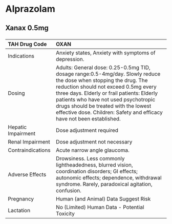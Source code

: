 # Alprazolam

## Xanax 0.5mg

##### 

| TAH Drug Code      | OXAN                                                                                                                                                                                                                                                                                                                                                               |
|:-------------------|:-------------------------------------------------------------------------------------------------------------------------------------------------------------------------------------------------------------------------------------------------------------------------------------------------------------------------------------------------------------------|
| Indications        | Anxiety states, Anxiety with symptoms of depression.                                                                                                                                                                                                                                                                                                               |
| Dosing             | Adults: General dose: 0.25-0.5mg TID, dosage range:0.5-4mg/day. Slowly reduce the dose when stopping the drug. The reduction should not exceed 0.5mg every three days. Elderly or frail patients: Elderly patients who have not used psychotropic drugs should be treated with the lowest effective dose. Children: Safety and efficacy have not been established. |
| Hepatic Impairment | Dose adjustment required                                                                                                                                                                                                                                                                                                                                           |
| Renal Impairment   | Dose adjustment not necessary                                                                                                                                                                                                                                                                                                                                      |
| Contraindications  | Acute narrow angle glaucoma.                                                                                                                                                                                                                                                                                                                                       |
| Adverse Effects    | Drowsiness. Less commonly lightheadedness, blurred vision, coordination disorders; GI effects; autonomic effects; dependence, withdrawal syndrome. Rarely, paradoxical agitation, confusion.                                                                                                                                                                       |
| Pregnancy          | Human (and Animal) Data Suggest Risk                                                                                                                                                                                                                                                                                                                               |
| Lactation          | No (Limited) Human Data - Potential Toxicity                                                                                                                                                                                                                                                                                                                       |

